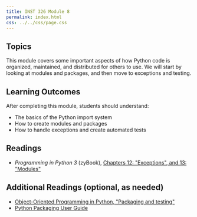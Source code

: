 ```yaml
---
title: INST 326 Module 8
permalink: index.html
css: ../../css/page.css
---
```


## Topics

This module covers some important aspects of how Python code is organized, maintained, and distributed for others to use.  We will start by looking at modules and packages, and then move to exceptions and testing. 


## Learning Outcomes

After completing this module, students should understand:

- The basics of the Python import system
- How to create modules and packages
- How to handle exceptions and create automated tests

## Readings

- _Programming in Python 3_ (zyBook), [Chapters 12: "Exceptions", and 13: "Modules"](https://learn.zybooks.com/zybook/UMDINST326Spring2020)

## Additional Readings (optional, as needed)
- [Object-Oriented Programming in Python, "Packaging and testing"](https://python-textbok.readthedocs.io/en/1.0/Packaging_and_Testing.html)
- [Python Packaging User Guide](https://packaging.python.org)
